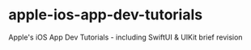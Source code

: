 # apple-ios-app-dev-tutorials
Apple's iOS App Dev Tutorials - including SwiftUI &amp; UIKit brief revision
